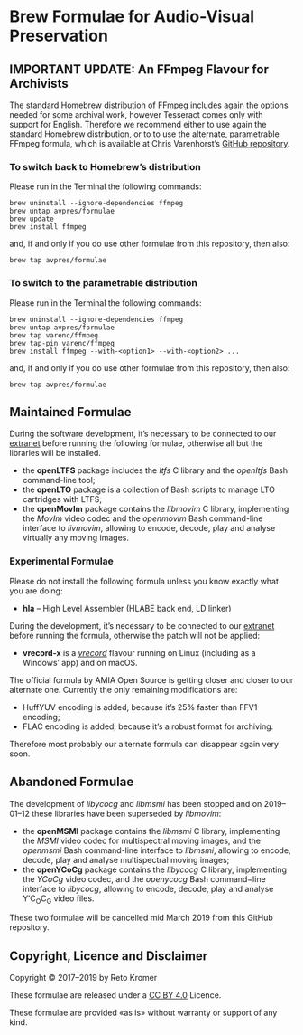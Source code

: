 # Brew Formulae for Audio-Visual Preservation

## IMPORTANT UPDATE: An FFmpeg Flavour for Archivists

The standard Homebrew distribution of FFmpeg includes again the options needed for some archival work, however Tesseract comes only with support for English. Therefore we recommend either to use again the standard Homebrew distribution, or to to use the alternate, parametrable FFmpeg formula, which is available at Chris Varenhorst’s [GitHub repository](https://github.com/varenc/homebrew-ffmpeg).

### To switch back to Homebrew’s distribution

Please run in the Terminal the following commands:

```
brew uninstall --ignore-dependencies ffmpeg
brew untap avpres/formulae
brew update
brew install ffmpeg
```

and, if and only if you do use other formulae from this repository, then also:

```
brew tap avpres/formulae
```

### To switch to the parametrable distribution

Please run in the Terminal the following commands:

```
brew uninstall --ignore-dependencies ffmpeg
brew untap avpres/formulae
brew tap varenc/ffmpeg
brew tap-pin varenc/ffmpeg
brew install ffmpeg --with-<option1> --with-<option2> ...
```

and, if and only if you do use other formulae from this repository, then also:

```
brew tap avpres/formulae
```

## Maintained Formulae

During the software development, it’s necessary to be connected to our [extranet](https://reto.ch/cgi-bin/login.pl) before running the following formulae, otherwise all but the libraries will be installed.

- the **openLTFS** package includes the _ltfs_ C library and the _openltfs_ Bash command-line tool;
- the **openLTO** package is a collection of Bash scripts to manage LTO cartridges with LTFS;
- the **openMovIm** package contains the _libmovim_ C library, implementing the _MovIm_ video codec and the _openmovim_ Bash command-line interface to _livmovim_, allowing to encode, decode, play and analyse virtually any moving images.

### Experimental Formulae

Please do not install the following formula unless you know exactly what you are doing:

- **hla** – High Level Assembler (HLABE back end, LD linker)

During the development, it’s necessary to be connected to our [extranet](https://reto.ch/cgi-bin/login.pl) before running the formula, otherwise the patch will not be applied:

- **vrecord-x** is a [_vrecord_](https://github.com/amiaopensource/vrecord) flavour running on Linux (including as a Windows’ app) and on macOS.

The official formula by AMIA Open Source is getting closer and closer to our alternate one. Currently the only remaining modifications are:
  - HuffYUV encoding is added, because it’s 25% faster than FFV1 encoding;
  - FLAC encoding is added, because it’s a robust format for archiving.

Therefore most probably our alternate formula can disappear again very soon.

## Abandoned Formulae

The development of _libycocg_ and _libmsmi_ has been stopped and on 2019–01–12 these libraries have been superseded by _libmovim_:

- the **openMSMI** package contains the _libmsmi_ C library, implementing the _MSMI_ video codec for multispectral moving images, and the _openmsmi_ Bash command-line interface to _libmsmi_, allowing to encode, decode, play and analyse multispectral moving images;
- the **openYCoCg** package contains the _libycocg_ C library, implementing the _YCoCg_ video codec, and the _openycocg_ Bash command−line interface to _libycocg_, allowing to encode, decode, play and analyse Y′C<sub>O</sub>C<sub>G</sub> video files.

These two formulae will be cancelled mid March 2019 from this GitHub repository.

## Copyright, Licence and Disclaimer

Copyright © 2017–2019 by Reto Kromer

These formulae are released under a [CC BY 4.0](https://creativecommons.org/licenses/by/4.0/) Licence.

These formulae are provided «as is» without warranty or support of any kind.
